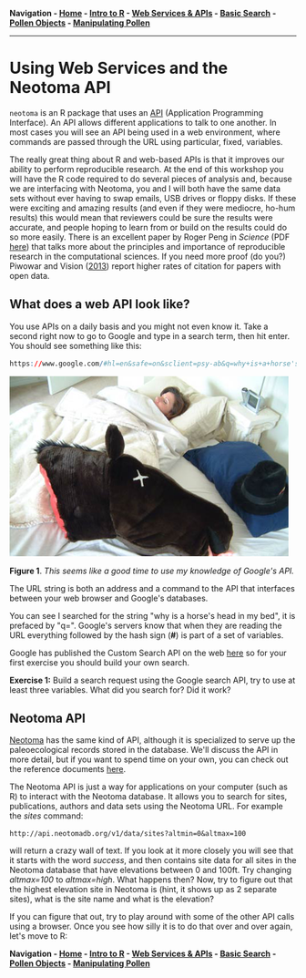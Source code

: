 **Navigation - [Home](https://github.com/SimonGoring/Neotoma-Workshop_Oct2013/blob/master/README.md) - [Intro to R](https://github.com/SimonGoring/Neotoma-Workshop_Oct2013/blob/master/IntroToR/IntroR_1.md) - [Web Services & APIs](https://github.com/SimonGoring/Neotoma-Workshop_Oct2013/blob/master/WebServices/WebServices.md) - [Basic Search](https://github.com/SimonGoring/Neotoma-Workshop_Oct2013/blob/master/BasicSearches/BasicSearches.md) - [Pollen Objects](https://github.com/SimonGoring/Neotoma-Workshop_Oct2013/blob/master/PollenObjects.md) - [Manipulating Pollen](https://github.com/SimonGoring/Neotoma-Workshop_Oct2013/blob/master/ManipulatingPollen.md)**

-------------------------------------

Using Web Services and the Neotoma API
========================================================

`neotoma` is an R package that uses an [API](http://en.wikipedia.org/wiki/Application_programming_interface) (Application Programming Interface).  An API allows different applications to talk to one another.  In most cases you will see an API being used in a web environment, where commands are passed through the URL using particular, fixed, variables.

The really great thing about R and web-based APIs is that it improves our ability to perform reproducible research.  At the end of this workshop you will have the R code required to do several pieces of analysis and, because we are interfacing with Neotoma, you and I will both have the same data sets without ever having to swap emails, USB drives or floppy disks.  If these were exciting and amazing results (and even if they were mediocre, ho-hum results) this would mean that reviewers could be sure the results were accurate, and people hoping to learn from or build on the results could do so more easily.  There is an excellent paper by Roger Peng in *Science* (PDF [here](http://omsj.org/reports/peng%202011.pdf)) that talks more about the principles and importance of reproducible research in the computational sciences.  If you need more proof (do you?) Piwowar and Vision ([2013](https://peerj.com/articles/175/)) report higher rates of citation for papers with open data.

What does a web API look like?
--------------------------------------------------------
You use APIs on a daily basis and you might not even know it.  Take a second right now to go to Google and type in a search term, then hit enter.  You should see something like this:

```r
https://www.google.com/#hl=en&safe=on&sclient=psy-ab&q=why+is+a+horse's+head+in+my+bed%3F&oq=why+is+a+horse's+head+in+my+bed%3F&fp=c5ac5d05622acf2c
```
![Horse head picture](../images/horsehead-6.png)

**Figure 1**. *This seems like a good time to use my knowledge of Google's API.*

The URL string is both an address and a command to the API that interfaces between your web browser and Google's databases.

You can see I searched for the string "why is a horse's head in my bed", it is prefaced by "q=".  Google's servers know that when they are reading the URL everything followed by the hash sign (**#**) is part of a set of variables.

Google has published the Custom Search API on the web [here](https://developers.google.com/custom-search/v1/cse/list) so for your first exercise you should build your own search.

**Exercise 1:** Build a search request using the Google search API, try to use at least three variables.  What did you search for?  Did it work?


Neotoma API
--------------------------------------------------------
[Neotoma](http://www.neotomadb.org) has the same kind of API, although it is specialized to serve up the paleoecological records stored in the database.  We'll discuss the API in more detail, but if you want to spend time on your own, you can check out the reference documents [here](http://api.neotomadb.org/doc/about).

The Neotoma API is just a way for applications on your computer (such as R) to interact with the Neotoma database.  It allows you to search for sites, publications, authors and data sets using the Neotoma URL.  For example the *sites* command:

```
http://api.neotomadb.org/v1/data/sites?altmin=0&altmax=100
```

will return a crazy wall of text.  If you look at it more closely you will see that it starts with the word *success*, and then contains site data for all sites in the Neotoma database that have elevations between 0 and 100ft.  Try changing *altmax=100* to *altmax=high*.  What happens then?  Now, try to figure out that the highest elevation site in Neotoma is (hint, it shows up as 2 separate sites), what is the site name and what is the elevation?

If you can figure that out, try to play around with some of the other API calls using a browser.  Once you see how silly it is to do that over and over again, let's move to R:

**Navigation - [Home](https://github.com/SimonGoring/Neotoma-Workshop_Oct2013/blob/master/README.md) - [Intro to R](https://github.com/SimonGoring/Neotoma-Workshop_Oct2013/blob/master/IntroToR/IntroR_1.md) - [Web Services & APIs](https://github.com/SimonGoring/Neotoma-Workshop_Oct2013/blob/master/WebServices/WebServices.md) - [Basic Search](https://github.com/SimonGoring/Neotoma-Workshop_Oct2013/blob/master/BasicSearches/BasicSearches.md) - [Pollen Objects](https://github.com/SimonGoring/Neotoma-Workshop_Oct2013/blob/master/PollenObjects.md) - [Manipulating Pollen](https://github.com/SimonGoring/Neotoma-Workshop_Oct2013/blob/master/ManipulatingPollen.md)**
